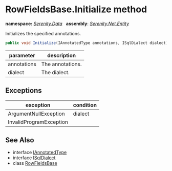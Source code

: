 # RowFieldsBase.Initialize method
**namespace:** *[Serenity.Data](../../README.md#serenity.data-namespace)*   **assembly**: *[Serenity.Net.Entity](../../README.md)*

Initializes the specified annotations.

```csharp
public void Initialize(IAnnotatedType annotations, ISqlDialect dialect)
```

| parameter | description |
| --- | --- |
| annotations | The annotations. |
| dialect | The dialect. |

## Exceptions

| exception | condition |
| --- | --- |
| ArgumentNullException | dialect |
| InvalidProgramException |  |

## See Also

* interface [IAnnotatedType](../Serenity.Net.Core/../../Serenity.Reflection/IAnnotatedType.md)
* interface [ISqlDialect](../Serenity.Net.Data/../ISqlDialect.md)
* class [RowFieldsBase](../RowFieldsBase.md)